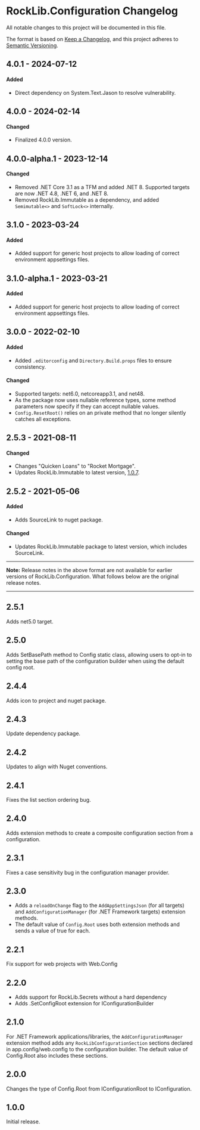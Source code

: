 # RockLib.Configuration Changelog

All notable changes to this project will be documented in this file.

The format is based on [Keep a Changelog](https://keepachangelog.com/en/1.0.0/),
and this project adheres to [Semantic Versioning](https://semver.org/spec/v2.0.0.html).

## 4.0.1 - 2024-07-12

#### Added
- Direct dependency on System.Text.Jason to resolve vulnerability.

## 4.0.0 - 2024-02-14

#### Changed
- Finalized 4.0.0 version.

## 4.0.0-alpha.1 - 2023-12-14

#### Changed
- Removed .NET Core 3.1 as a TFM and added .NET 8. Supported targets are now .NET 4.8, .NET 6, and .NET 8.
- Removed RockLib.Immutable as a dependency, and added `Semimutable<>` and `SoftLock<>` internally.

## 3.1.0 - 2023-03-24
	
#### Added
- Added support for generic host projects to allow loading of correct environment appsettings files.

## 3.1.0-alpha.1 - 2023-03-21
	
#### Added
- Added support for generic host projects to allow loading of correct environment appsettings files.

## 3.0.0 - 2022-02-10
	
#### Added
- Added `.editorconfig` and `Directory.Build.props` files to ensure consistency.

#### Changed
- Supported targets: net6.0, netcoreapp3.1, and net48.
- As the package now uses nullable reference types, some method parameters now specify if they can accept nullable values.
- `Config.ResetRoot()` relies on an private method that no longer silently catches all exceptions.

## 2.5.3 - 2021-08-11

#### Changed

- Changes "Quicken Loans" to "Rocket Mortgage".
- Updates RockLib.Immutable to latest version, [1.0.7](https://github.com/RockLib/RockLib.Immutable/blob/main/RockLib.Immutable/CHANGELOG.md#107---2021-08-10).

## 2.5.2 - 2021-05-06

#### Added

- Adds SourceLink to nuget package.

#### Changed

- Updates RockLib.Immutable package to latest version, which includes SourceLink.

----

**Note:** Release notes in the above format are not available for earlier versions of
RockLib.Configuration. What follows below are the original release notes.

----

## 2.5.1

Adds net5.0 target.

## 2.5.0

Adds SetBasePath method to Config static class, allowing users to opt-in to setting the base path of the configuration builder when using the default config root.

## 2.4.4

Adds icon to project and nuget package.

## 2.4.3

Update dependency package.

## 2.4.2

Updates to align with Nuget conventions.

## 2.4.1

Fixes the list section ordering bug.

## 2.4.0

Adds extension methods to create a composite configuration section from a configuration.

## 2.3.1

Fixes a case sensitivity bug in the configuration manager provider.

## 2.3.0

- Adds a `reloadOnChange` flag to the `AddAppSettingsJson` (for all targets) and `AddConfigurationManager` (for .NET Framework targets) extension methods.
- The default value of `Config.Root` uses both extension methods and sends a value of true for each.

## 2.2.1

Fix support for web projects with Web.Config

## 2.2.0

- Adds support for RockLib.Secrets without a hard dependency
- Adds .SetConfigRoot extension for IConfigurationBuilder

## 2.1.0

For .NET Framework applications/libraries, the `AddConfigurationManager` extension method adds any `RockLibConfigurationSection` sections declared in app.config/web.config to the configuration builder. The default value of Config.Root also includes these sections.

## 2.0.0

Changes the type of Config.Root from IConfigurationRoot to IConfiguration.

## 1.0.0

Initial release.
